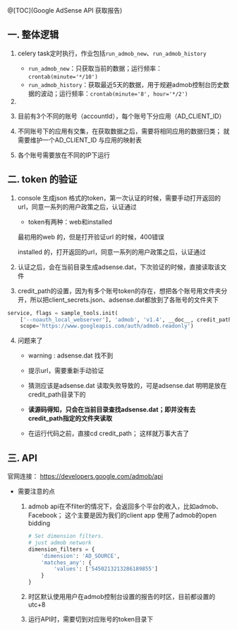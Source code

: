 

 @[TOC](Google AdSense API 获取报告)



## 一. 整体逻辑

1. celery task定时执行，作业包括`run_admob_new`、`run_admob_history`
   - `run_admob_new`：只获取当前的数据；运行频率：`crontab(minute='*/10')`
   - `run_admob_history`：获取最近5天的数据，用于规避admob控制台历史数据的波动；运行频率：`crontab(minute='8', hour='*/2')`
2. 

3. 目前有3个不同的账号（accountId），每个账号下分应用（AD_CLIENT_ID）
4. 不同账号下的应用有交集，在获取数据之后，需要将相同应用的数据归类； 就需要维护一个AD_CLIENT_ID 与应用的映射表
5. 各个账号需要放在不同的IP下运行



## 二. token 的验证

1. console 生成json 格式的token，第一次认证的时候，需要手动打开返回的url，同意一系列的用户政策之后，认证通过

   - token有两种：web和installed

   最初用的web 的，但是打开验证url 的时候，400错误

   installed 的，打开返回的url，同意一系列的用户政策之后，认证通过 

2. 认证之后，会在当前目录生成adsense.dat，下次验证的时候，直接读取该文件

3. credit_path的设置，因为有多个账号token的存在，想把各个账号用文件夹分开，所以把client_secrets.json、adsense.dat都放到了各账号的文件夹下

```python
service, flags = sample_tools.init(
    ['--noauth_local_webserver'], 'admob', 'v1.4', __doc__, credit_path,
    scope='https://www.googleapis.com/auth/admob.readonly')

```

4. 问题来了

   - warning : adsense.dat 找不到

   - 提示url，需要重新手动验证

   - 猜测应该是adsense.dat 读取失败导致的，可是adsense.dat 明明是放在credit_path目录下的

   - **读源码得知，只会在当前目录查找adsense.dat；即并没有去credit_path指定的文件夹读取**

   - 在运行代码之前，直接cd credit_path； 这样就万事大吉了




## 三. API

官网连接： https://developers.google.com/admob/api

- 需要注意的点

  1. admob api在不filter的情况下，会返回多个平台的收入，比如admob、Facebook； 这个主要是因为我们的client app 使用了admob的open bidding

     ```python
     # Set dimension filters.
     # just admob network
     dimension_filters = {
         'dimension': 'AD_SOURCE',
         'matches_any': {
             'values': ['5450213213286189855']
         }
     }
     ```

  2. 时区默认使用用户在admob控制台设置的报告的时区，目前都设置的utc+8

  3. 运行API时，需要切到对应账号的token目录下

